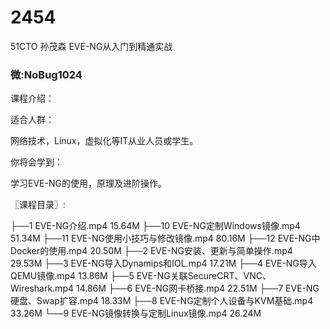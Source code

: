 # 2454
51CTO 孙茂森 EVE-NG从入门到精通实战
### 微:NoBug1024 


课程介绍：

适合人群：

网络技术，Linux，虚拟化等IT从业人员或学生。

你将会学到：

学习EVE-NG的使用，原理及进阶操作。



〖课程目录〗:

├──1 EVE-NG介绍.mp4  15.64M
├──10 EVE-NG定制Windows镜像.mp4  51.34M
├──11 EVE-NG使用小技巧与修改镜像.mp4  80.16M
├──12 EVE-NG中Docker的使用.mp4  20.50M
├──2 EVE-NG安装、更新与简单操作.mp4  29.53M
├──3 EVE-NG导入Dynamips和IOL.mp4  17.21M
├──4 EVE-NG导入QEMU镜像.mp4  13.86M
├──5 EVE-NG关联SecureCRT、VNC、Wireshark.mp4  14.86M
├──6 EVE-NG网卡桥接.mp4  22.51M
├──7 EVE-NG硬盘、Swap扩容.mp4  18.33M
├──8 EVE-NG定制个人设备与KVM基础.mp4  33.26M
└──9 EVE-NG镜像转换与定制Linux镜像.mp4  26.24M
